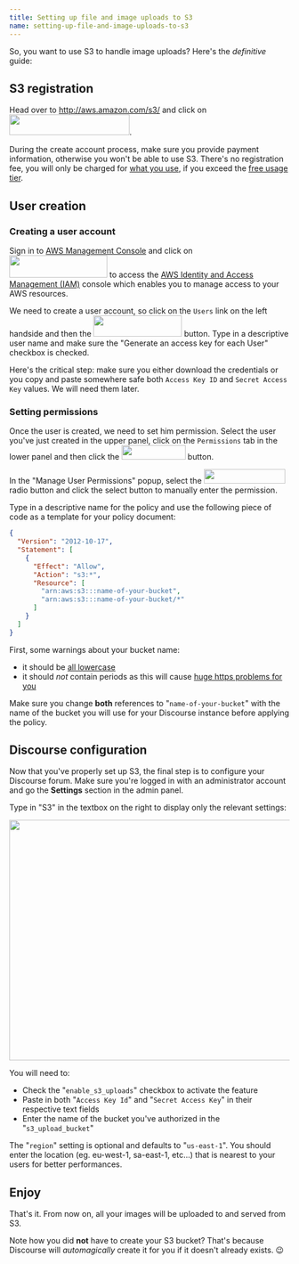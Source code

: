 ```yaml
---
title: Setting up file and image uploads to S3
name: setting-up-file-and-image-uploads-to-s3
---
```


So, you want to use S3 to handle image uploads? Here's the *definitive* guide:

## S3 registration

Head over to http://aws.amazon.com/s3/ and click on <img src="/uploads/meta_discourse/1019/782cbc7e309ce43f.png" width="216" height="37">.

During the create account process, make sure you provide payment information, otherwise you won't be able to use S3. There's no registration fee, you will only be charged for [what you use](http://aws.amazon.com/s3/#pricing), if you exceed the [free usage tier](http://aws.amazon.com/free/).

## User creation

### Creating a user account

Sign in to [AWS Management Console](https://console.aws.amazon.com/) and click on <img src="/uploads/meta_discourse/1020/25da7bbc55e9d3fd.png" width="176" height="40"> to access the [AWS Identity and Access Management (IAM)](https://console.aws.amazon.com/iam/home#users) console which enables you to manage access to your AWS resources.

We need to create a user account, so click on the `Users` link on the left handside and then the <img src="/uploads/meta_discourse/1021/03a23ae5f704f9de.png" width="159" height="38"> button. Type in a descriptive user name and make sure the "Generate an access key for each User" checkbox is checked.

Here's the critical step: make sure you either download the credentials or you copy and paste somewhere safe both `Access Key ID` and `Secret Access Key` values. We will need them later.

### Setting permissions

Once the user is created, we need to set him permission. Select the user you've just created in the upper panel, click on the `Permissions` tab in the lower panel and then click the <img src="/uploads/meta_discourse/1023/cc8cf58556736496.png" width="115" height="26"> button.

In the "Manage User Permissions" popup, select the <img src="/uploads/meta_discourse/1032/355f778166bdfcfc.png" width="146" height="26"> radio button and click the select button to manually enter the permission.

Type in a descriptive name for the policy and use the following piece of code as a template for your policy document:

```json
{
  "Version": "2012-10-17",
  "Statement": [
    {
      "Effect": "Allow",
      "Action": "s3:*",
      "Resource": [
        "arn:aws:s3:::name-of-your-bucket",
        "arn:aws:s3:::name-of-your-bucket/*"
      ]
    }
  ]
}
```

First, some warnings about your bucket name:

- it should be [all lowercase](http://docs.aws.amazon.com/AmazonS3/latest/dev/BucketRestrictions.html)
- it should *not* contain periods as this will cause [huge https problems for you](http://shlomoswidler.com/2009/08/amazon-s3-gotcha-using-virtual-host.html)

Make sure you change **both** references to "`name-of-your-bucket`" with the name of the bucket you will use for your Discourse instance before applying the policy.

## Discourse configuration

Now that you've properly set up S3, the final step is to configure your Discourse forum. Make sure you're logged in with an administrator account and go the **Settings** section in the admin panel.

Type in "S3" in the textbox on the right to display only the relevant settings:

<img src="/uploads/default/3606/14f097fff8bcb86a.png" width="690" height="432"> 

You will need to:

- Check the "`enable_s3_uploads`" checkbox to activate the feature
- Paste in both "`Access Key Id`" and "`Secret Access Key`" in their respective text fields
- Enter the name of the bucket you've authorized in the "`s3_upload_bucket`"

The "`region`" setting is optional and defaults to "`us-east-1`". You should enter the location (eg. eu-west-1, sa-east-1, etc...) that is nearest to your users for better performances.

## Enjoy

That's it. From now on, all your images will be uploaded to and served from S3.

Note how you did **not** have to create your S3 bucket? That's because Discourse will *automagically* create it for you if it doesn't already exists. :wink: